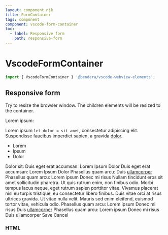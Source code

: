 ```yaml
---
layout: component.njk
title: FormContainer
tags: component
component: vscode-form-container
toc:
  - label: Responsive form
    path: responsive-form
---
```


# VscodeFormContainer

```typescript
import { VscodeFormContainer } '@bendera/vscode-webview-elements';
```

## Responsive form

Try to resize the browser window. The children elements will be resized to the container.

<component-preview>
  <vscode-form-container responsive>
    <vscode-form-group vertical>
      <vscode-label for="inputbox-01" side-aligned="end">
        Lorem <span class="normal">ipsum</span>:
      </vscode-label>
      <vscode-inputbox id="inputbox-01" placeholder="Placeholder example"></vscode-inputbox>
      <vscode-form-helper>
        <p>Lorem ipsum <code>let dolor = sit amet</code>, consectetur adipiscing elit. <span class="error">Suspendisse</span> faucibus imperdiet sapien, a gravida <a href="#">dolor</a>.</p>
        <ul>
          <li>Lorem</li>
          <li>Ipsum</li>
          <li>Dolor</li>
        </ul>
      </vscode-form-helper>
    </vscode-form-group>
    <vscode-form-group>
      <vscode-label for="inputbox-02" side-aligned="end">
        Dolor sit:
      </vscode-label>
      <vscode-inputbox id="inputbox-02" multiline></vscode-inputbox>
    </vscode-form-group>
    <vscode-form-group>
      <vscode-label for="select-01" side-aligned="end">
        <span class="lightened">Duis eget</span> erat accumsan:
      </vscode-label>
      <vscode-single-select id="select-01">
        <vscode-option>Lorem</vscode-option>
        <vscode-option>Ipsum</vscode-option>
        <vscode-option>Dolor</vscode-option>
      </vscode-single-select>
    </vscode-form-group>
    <vscode-form-group>
      <vscode-label for="select-02" side-aligned="end">
        <span class="lightened">Duis eget</span> erat accumsan:
      </vscode-label>
      <vscode-multi-select id="select-02">
        <vscode-option>Lorem</vscode-option>
        <vscode-option>Ipsum</vscode-option>
        <vscode-option>Dolor</vscode-option>
      </vscode-multi-select>
    </vscode-form-group>
    <vscode-form-group>
      <vscode-label for="checkbox-01" side-aligned="end">
        Phasellus quam arcu:
      </vscode-label>
      <vscode-checkbox-group>
        <vscode-checkbox id="checkbox-01" label="Lorem ipsum"></vscode-checkbox>
        <vscode-checkbox id="checkbox-02" label="Donec mi risus"></vscode-checkbox>
        <vscode-checkbox id="checkbox-03">Duis <a href="#">ullamcorper</a></vscode-checkbox>
      </vscode-checkbox-group>
    </vscode-form-group>
    <vscode-form-group>
      <vscode-label for="checkbox-04" side-aligned="end">
        Phasellus quam arcu:
      </vscode-label>
      <vscode-checkbox-group vertical>
        <vscode-checkbox id="checkbox-04">Lorem ipsum</vscode-checkbox>
        <vscode-checkbox id="checkbox-05">Donec mi risus</vscode-checkbox>
        <vscode-checkbox id="checkbox-06">Nullam tincidunt eros sit amet sollicitudin pharetra. Ut quis rutrum enim, non finibus odio. Morbi tempus lacus neque, eget rutrum sapien porttitor vitae. Vivamus placerat nisl eu turpis tristique, eu consectetur libero finibus. Duis vitae orci at risus ultrices gravida. Ut vitae nulla velit. Mauris sed enim eleifend, euismod tortor vitae, vehicula odio.</vscode-checkbox>
      </vscode-checkbox-group>
    </vscode-form-group>
    <vscode-form-group>
      <vscode-label for="radio-01" side-aligned="end">
        Phasellus quam arcu:
      </vscode-label>
      <vscode-radio-group>
        <vscode-radio id="radio-01" name="radio-example">Lorem ipsum</vscode-radio>
        <vscode-radio id="radio-02" name="radio-example">Donec mi risus</vscode-radio>
        <vscode-radio id="radio-03" name="radio-example">Duis <a href="#">ullamcorper</a></vscode-radio>
      </vscode-radio-group>
    </vscode-form-group>
    <vscode-form-group>
      <vscode-label for="radio-04" side-aligned="end">
        Phasellus quam arcu:
      </vscode-label>
      <vscode-radio-group vertical>
        <vscode-radio id="radio-04" name="radio-example-2">Lorem ipsum</vscode-radio>
        <vscode-radio id="radio-05" name="radio-example-2">Donec mi risus</vscode-radio>
        <vscode-radio id="radio-06" name="radio-example-2">Duis ullamcorper</vscode-radio>
      </vscode-radio-group>
    </vscode-form-group>
    <vscode-form-group>
      <vscode-button>Save</vscode-button>
      <vscode-button secondary>Cancel</vscode-button>
    </vscode-form-group>
  </vscode-form-container>
</component-preview>

### HTML

```html

```
